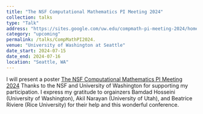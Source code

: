 ```yaml
---
title: "The NSF Computational Mathematics PI Meeting 2024"
collection: talks
type: "Talk"
address: "https://sites.google.com/uw.edu/compmath-pi-meeting-2024/home"
category: "upcoming"
permalink: /talks/CompMathPI2024.
venue: "University of Washington at Seattle"
date_start: 2024-07-15
date_end: 2024-07-16
location: "Seattle, WA"
---
```


I will present a poster [The NSF Computational Mathematics PI Meeting 2024](https://sites.google.com/uw.edu/compmath-pi-meeting-2024/home)
Thanks to the NSF and University of Washington for supporting my participation. I express my gratitude to orgainzers Bamdad Hosseini 
(University of Washington), Akil Narayan (University of Utah), and Beatrice Riviere (Rice University) for their help and this wonderful conference.
